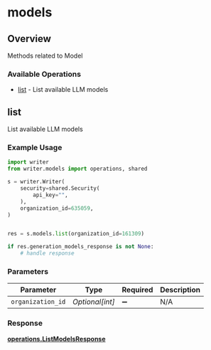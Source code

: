 # models

## Overview

Methods related to Model

### Available Operations

* [list](#list) - List available LLM models

## list

List available LLM models

### Example Usage

```python
import writer
from writer.models import operations, shared

s = writer.Writer(
    security=shared.Security(
        api_key="",
    ),
    organization_id=635059,
)


res = s.models.list(organization_id=161309)

if res.generation_models_response is not None:
    # handle response
```

### Parameters

| Parameter          | Type               | Required           | Description        |
| ------------------ | ------------------ | ------------------ | ------------------ |
| `organization_id`  | *Optional[int]*    | :heavy_minus_sign: | N/A                |


### Response

**[operations.ListModelsResponse](../../models/operations/listmodelsresponse.md)**

